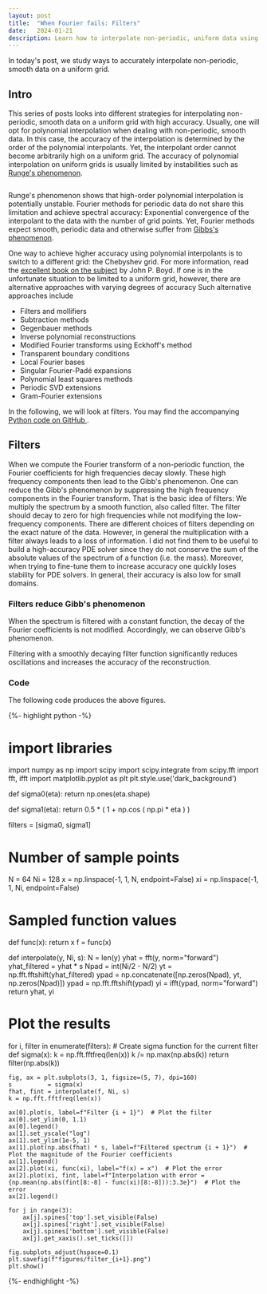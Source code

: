```yaml
---
layout: post
title:  "When Fourier fails: Filters"
date:   2024-01-21
description: Learn how to interpolate non-periodic, uniform data using filters!
---
```


<script src="https://cdn.mathjax.org/mathjax/latest/MathJax.js?config=TeX-AMS-MML_HTMLorMML" type="text/javascript"></script>

<p class="intro"><span class="dropcap">I</span>n today's post, we study ways to accurately interpolate non-periodic, smooth data on a uniform grid. </p>


## Intro
This series of posts looks into different strategies for interpolating non-periodic, smooth data on a uniform grid with high accuracy. Usually, one will opt for polynomial interpolation when dealing with non-periodic, smooth data. In this case, the accuracy of the interpolation is determined by the order of the polynomial interpolants. Yet, the interpolant order cannot become arbitrarily high on a uniform grid. The accuracy of polynomial interpolation on uniform grids is usually limited by instabilities such as [Runge's phenomenon][runge-wiki].

<img src="{{ site.baseurl }}/assets/img/nonperiodicinterpolation-python/runge.png" alt="">

Runge's phenomenon shows that high-order polynomial interpolation is potentially unstable. Fourier methods for periodic data do not share this limitation and achieve spectral accuracy: Exponential convergence of the interpolant to the data with the number of grid points. Yet, Fourier methods expect smooth, periodic data and otherwise suffer from [Gibbs's phenomenon][gibbs-wiki].

One way to achieve higher accuracy using polynomial interpolants is to switch to a different grid: the Chebyshev grid. For more information, read the [excellent book on the subject][boyd-cheby] by John P. Boyd. If one is in the unfortunate situation to be limited to a uniform grid, however, there are alternative approaches with varying degrees of accuracy
Such alternative approaches include
- Filters and mollifiers
- Subtraction methods
- Gegenbauer methods
- Inverse polynomial reconstructions
- Modified Fourier transforms using Eckhoff's method
- Transparent boundary conditions
- Local Fourier bases
- Singular Fourier-Padé expansions
- Polynomial least squares methods
- Periodic SVD extensions
- Gram-Fourier extensions

In the following, we will look at filters.  You may find the accompanying <a href="https://github.com/KunkelAlexander/when-fourier-fails-python"> Python code on GitHub </a>.


## Filters
When we compute the Fourier transform of a non-periodic function, the Fourier coefficients for high frequencies decay slowly. These high frequency components then lead to the Gibb's phenomenon. One can reduce the Gibb's phenomenon by suppressing the high frequency components in the Fourier transform. That is the basic idea of filters: We multiply the spectrum by a smooth function, also called filter. The filter should decay to zero for high frequencies while not modifying the low-frequency components. There are different choices of filters depending on the exact nature of the data. However, in general the multiplication with a filter always leads to a loss of information. I did not find them to be useful to build  a high-accuracy PDE solver since they do not conserve the sum of the absolute values of the spectrum of a function (i.e. the mass). Moreover, when trying to fine-tune them to increase accuracy one quickly loses stability for PDE solvers. In general, their accuracy is also low for small domains.

### Filters reduce Gibb's phenomenon

When the spectrum is filtered with a constant function, the decay of the Fourier coefficients is not modified. Accordingly, we can observe Gibb's phenomenon.
<img src="{{ site.baseurl }}/assets/img/nonperiodicinterpolation-python/filter_1.png" alt="">

Filtering with a smoothly decaying filter function significantly reduces oscillations and increases the accuracy of the reconstruction.
<img src="{{ site.baseurl }}/assets/img/nonperiodicinterpolation-python/filter_2.png" alt="">


### Code
The following code produces the above figures.

{%- highlight python -%}
# import libraries
import numpy as np
import scipy
import scipy.integrate
from scipy.fft import fft, ifft
import matplotlib.pyplot as plt
plt.style.use('dark_background')

def sigma0(eta):
    return np.ones(eta.shape)

def sigma1(eta):
    return 0.5 * ( 1 + np.cos ( np.pi * eta ) )

filters = [sigma0, sigma1]

# Number of sample points
N  = 64
Ni = 128
x  = np.linspace(-1, 1, N,  endpoint=False)
xi = np.linspace(-1, 1, Ni, endpoint=False)

# Sampled function values
def func(x):
    return x
f = func(x)

def interpolate(y, Ni, s):
    N             = len(y)
    yhat          = fft(y, norm="forward")
    yhat_filtered = yhat * s
    Npad          = int(Ni/2 - N/2)
    yt            = np.fft.fftshift(yhat_filtered)
    ypad          = np.concatenate([np.zeros(Npad), yt, np.zeros(Npad)])
    ypad          = np.fft.fftshift(ypad)
    yi            = ifft(ypad, norm="forward")
    return yhat, yi

# Plot the results
for i, filter in enumerate(filters):
    # Create sigma function for the current filter
    def sigma(x):
        k = np.fft.fftfreq(len(x))
        k /= np.max(np.abs(k))
        return filter(np.abs(k))

    fig, ax = plt.subplots(3, 1, figsize=(5, 7), dpi=160)
    s          = sigma(x)
    fhat, fint = interpolate(f, Ni, s)
    k = np.fft.fftfreq(len(x))

    ax[0].plot(s, label=f"Filter {i + 1}")  # Plot the filter
    ax[0].set_ylim(0, 1.1)
    ax[0].legend()
    ax[1].set_yscale("log")
    ax[1].set_ylim(1e-5, 1)
    ax[1].plot(np.abs(fhat) * s, label=f"Filtered spectrum {i + 1}")  # Plot the magnitude of the Fourier coefficients
    ax[1].legend()
    ax[2].plot(xi, func(xi), label="f(x) = x")  # Plot the error
    ax[2].plot(xi, fint, label=f"Interpolation with error = {np.mean(np.abs(fint[8:-8] - func(xi)[8:-8])):3.3e}")  # Plot the error
    ax[2].legend()

    for j in range(3):
        ax[j].spines['top'].set_visible(False)
        ax[j].spines['right'].set_visible(False)
        ax[j].spines['bottom'].set_visible(False)
        ax[j].get_xaxis().set_ticks([])

    fig.subplots_adjust(hspace=0.1)
    plt.savefig(f"figures/filter_{i+1}.png")
    plt.show()
{%- endhighlight -%}




[runge-wiki]: https://en.wikipedia.org/wiki/Runge's_phenomenon
[gibbs-wiki]: https://en.wikipedia.org/wiki/Gibbs_phenomenon
[boyd-cheby]: https://depts.washington.edu/ph506/Boyd.pdf